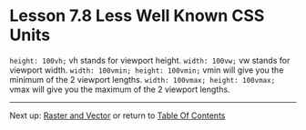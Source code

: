 # Lesson 7.8 Less Well Known CSS Units

`height: 100vh;` vh stands for viewport height.
`width: 100vw;` vw stands for viewport width.
`width: 100vmin; height: 100vmin;` vmin will give you the minimum of the 2 viewport lengths.
`width: 100vmax; height: 100vmax;` vmax will give you the maximum of the 2 viewport lengths.

- - -
Next up: [Raster and Vector](ND024_Part2_Lesson07_09.md) or return to [Table Of Contents](./ND024_TableOfContents.md)
